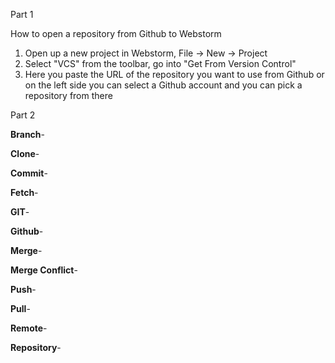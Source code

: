 Part 1

How to open a repository from Github to Webstorm
1. Open up a new project in Webstorm, File -> New -> Project
2. Select "VCS" from the toolbar, go into "Get From Version Control"
3. Here you paste the URL of the repository you want to use from Github or on the left side you can select a Github account and you can pick a repository from there



Part 2

<b>Branch</b>-

<b>Clone</b>-

<b>Commit</b>-

<b>Fetch</b>-

<b>GIT</b>-

<b>Github</b>-

<b>Merge</b>-

<b>Merge Conflict</b>-

<b>Push</b>-

<b>Pull</b>-

<b>Remote</b>-

<b>Repository</b>-
